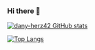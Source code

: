 ### Hi there 👋

[![dany-herz42 GitHub stats](https://github-readme-stats.vercel.app/api?username=dany-herz42&show_icons=true&theme=tokyonight)](https://github.com/dany-herz42/github-readme-stats)

[![Top Langs](https://github-readme-stats.vercel.app/api/top-langs/?username=dany-herz42&theme=gruvbox)](https://github.com/dany-herz42/github-readme-stats)

<!--
**dany-herz42/dany-herz42** is a ✨ _special_ ✨ repository because its `README.md` (this file) appears on your GitHub profile.

Here are some ideas to get you started:

- 🔭 I’m currently working on ...
- 🌱 I’m currently learning ...
- 👯 I’m looking to collaborate on ...
- 🤔 I’m looking for help with ...
- 💬 Ask me about ...
- 📫 How to reach me: ...
- 😄 Pronouns: ...
- ⚡ Fun fact: ...
-->
